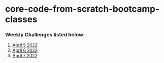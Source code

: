 # core-code-from-scratch-bootcamp-classes

### Weekly Challenges listed below:

1. [April 5 2022](https://github.com/HackMort/core-code-from-scratch-bc-class-1/blob/master/weeklys/april-5-22.md)
2. [April 6 2022](https://github.com/HackMort/core-code-from-scratch-bc-class-1/blob/master/weeklys/april-6-22.md)
3. [April 7 2022](https://github.com/HackMort/core-code-from-scratch-bc-class-1/blob/master/weeklys/april-7-22.md)
